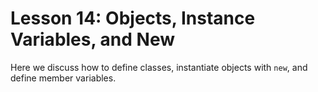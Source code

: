 # Lesson 14: Objects, Instance Variables, and New

Here we discuss how to define classes, instantiate objects with `new`, and define member variables. 